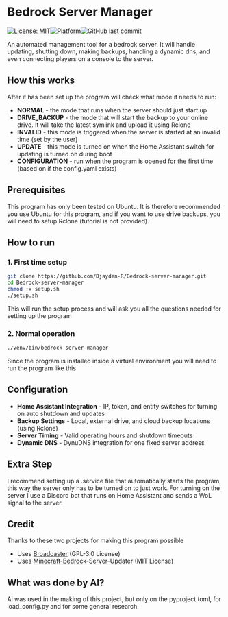 # Bedrock Server Manager
[![License: MIT](https://img.shields.io/badge/License-MIT-yellow.svg)](LICENSE)![Platform](https://img.shields.io/badge/platform-Ubuntu-orange)![GitHub last commit](https://img.shields.io/github/last-commit/Djayden-R/Bedrock-server-manager)

An automated management tool for a bedrock server. It will handle updating, shutting down, making backups, handling a dynamic dns, and even connecting players on a console to the server.

## How this works
After it has been set up the program will check what mode it needs to run:
- **NORMAL** - the mode that runs when the server should just start up
- **DRIVE_BACKUP** - the mode that will start the backup to your online drive. It will take the latest symlink and upload it using Rclone
- **INVALID** - this mode is triggered when the server is started at an invalid time (set by the user)
- **UPDATE** - this mode is turned on when the Home Assistant switch for updating is turned on during boot
- **CONFIGURATION** - run when the program is opened for the first time (based on if the config.yaml exists)

## Prerequisites
This program has only been tested on Ubuntu. It is therefore recommended you use Ubuntu for this program, and if you want to use drive backups, you will need to setup Rclone (tutorial is not provided).

## How to run
### 1. First time setup
```bash
git clone https://github.com/Djayden-R/Bedrock-server-manager.git
cd Bedrock-server-manager
chmod +x setup.sh
./setup.sh
```
This will run the setup process and will ask you all the questions needed for setting up the program

### 2. Normal operation
```bash
./venv/bin/bedrock-server-manager
```
Since the program is installed inside a virtual environment you will need to run the program like this

## Configuration
- **Home Assistant Integration** - IP, token, and entity switches for turning on auto shutdown and updates
- **Backup Settings** - Local, external drive, and cloud backup locations (using Rclone)
- **Server Timing** - Valid operating hours and shutdown timeouts
- **Dynamic DNS** - DynuDNS integration for one fixed server address

## Extra Step
I recommend setting up a .service file that automatically starts the program, this way the server only has to be turned on to just work. For turning on the server I use a Discord bot that runs on Home Assistant and sends a WoL signal to the server.

## Credit
Thanks to these two projects for making this program possible
- Uses [Broadcaster](https://github.com/MCXboxBroadcast/Broadcaster) (GPL-3.0 License)
- Uses [Minecraft-Bedrock-Server-Updater](https://github.com/ghwns9652/Minecraft-Bedrock-Server-Updater) (MIT License)

## What was done by AI?
Ai was used in the making of this project, but only on the pyproject.toml, for load_config.py and for some general research.